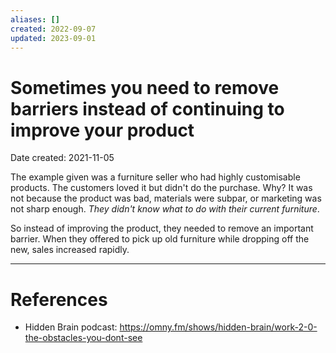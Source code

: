 ```yaml
---
aliases: []
created: 2022-09-07
updated: 2023-09-01
---
```


# Sometimes you need to remove barriers instead of continuing to improve your product
Date created: 2021-11-05

The example given was a furniture seller who had highly customisable products. The customers loved it but didn't do the purchase. Why? It was not because the product was bad, materials were subpar, or marketing was not sharp enough. *They didn't know what to do with their current furniture*.

So instead of improving the product, they needed to remove an important barrier. When they offered to pick up old furniture while dropping off the new, sales increased rapidly.

---
# References
* Hidden Brain podcast: https://omny.fm/shows/hidden-brain/work-2-0-the-obstacles-you-dont-see